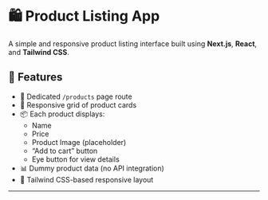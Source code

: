 # 🛍️ Product Listing App

A simple and responsive product listing interface built using **Next.js**, **React**, and **Tailwind CSS**.

## 🚀 Features

- 📄 Dedicated `/products` page route
- 🛒 Responsive grid of product cards
- 📦 Each product displays:
  - Name
  - Price
  - Product Image (placeholder)
  - “Add to cart” button
  - Eye button for view details
- 📊 Dummy product data (no API integration)
- 🎨 Tailwind CSS-based responsive layout

---

